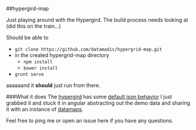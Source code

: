 ##hypergird-map

Just playing around with the Hypergird. The build process needs looking at (did this on the train...)

Should be able to

* `git clone https://github.com/datamadic/hypergrid-map.git` 
* in the created hypergrid-map directory 
    * `npm install`  
    * `bower install`
* `grunt serve`

aaaaaand it **should** just run from there. 

###What it does
The [hypergird](https://github.com/openfin/fin-hypergrid) has some [default json behavior](http://openfin.github.io/example-fin-hypergrid-behavior-json/) I just grabbed it and stuck it in angular abstracting out the demo data and sharing it with an instance of [datamaps](http://datamaps.github.io/).

Feel free to ping me or open an issue here if you have any questions. 
